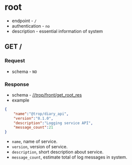 # root

* endpoint - `/`
* authentication - `no`
* description - essential information of system

## GET /

### Request

* schema - `NO`

### Response

* schema - [//trop/front/get_root_res](../schema/front/get_root_res.json)
* example

```json
{
    "name":"@trop/diary_api",
    "version":"0.1.0",
    "description":"Logging service API",
    "message_count":21
}
```

* `name`, name of service.
* `version`, version of service.
* `description`, short description about service.
* `message_count`, estimate total of log messages in system.
